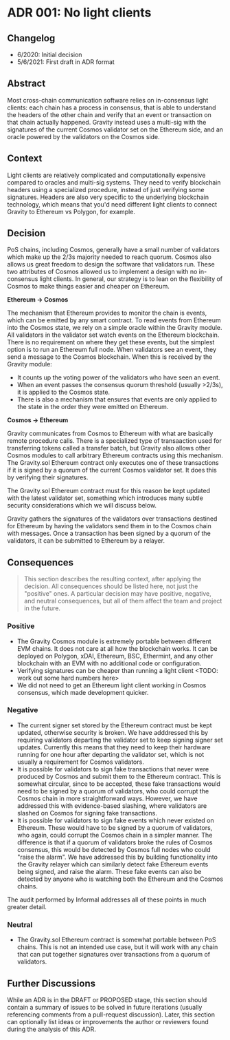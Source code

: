 # ADR 001: No light clients

## Changelog

- 6/2020: Initial decision
- 5/6/2021: First draft in ADR format

## Abstract

Most cross-chain communication software relies on in-consensus light clients: each chain has a process in consensus, that is able to understand the headers of the other chain and verify that an event or transaction on that chain actually happened. Gravity instead uses a multi-sig with the signatures of the current Cosmos validator set on the Ethereum side, and an oracle powered by the validators on the Cosmos side.

## Context


Light clients are relatively complicated and computationally expensive compared to oracles and multi-sig systems. They need to verify blockchain headers using a specialized procedure, instead of just verifying some signatures. Headers are also very specific to the underlying blockchain technology, which means that you'd need different light clients to connect Gravity to Ethereum vs Polygon, for example.

## Decision


PoS chains, including Cosmos, generally have a small number of validators which make up the 2/3s majority needed to reach quorum. Cosmos also allows us great freedom to design the software that validators run. These two attributes of Cosmos allowed us to implement a design with no in-consensus light clients. In general, our strategy is to lean on the flexibility of Cosmos to make things easier and cheaper on Ethereum.

**Ethereum -> Cosmos**

The mechanism that Ethereum provides to monitor the chain is events, which can be emitted by any smart contract. To read events from Ethereum into the Cosmos state, we rely on a simple oracle within the Gravity module. All validators in the validator set watch events on the Ethereum blockchain. There is no requirement on where they get these events, but the simplest option is to run an Ethereum full node. When validators see an event, they send a message to the Cosmos blockchain. When this is received by the Gravity module:

- It counts up the voting power of the validators who have seen an event.
- When an event passes the consensus quorum threshold (usually >2/3s), it is applied to the Cosmos state.
- There is also a mechanism that ensures that events are only applied to the state in the order they were emitted on Ethereum.

**Cosmos -> Ethereum**

Gravity communicates from Cosmos to Ethereum with what are basically remote procedure calls. There is a specialized type of transaaction used for transferring tokens called a transfer batch, but Gravity also allows other Cosmos modules to call arbitrary Ethereum contracts using this mechanism. The Gravity.sol Ethereum contract only executes one of these transactions if it is signed by a quorum of the current Cosmos validator set. It does this by verifying their signatures.

The Gravity.sol Ethereum contract must for this reason be kept updated with the latest validator set, something which introduces many subtle security considerations which we will discuss below.

Gravity gathers the signatures of the validators over transactions destined for Ethereum by having the validators send them in to the Cosmos chain with messages. Once a transaction has been signed by a quorum of the validators, it can be submitted to Ethereum by a relayer.

## Consequences

> This section describes the resulting context, after applying the decision. All consequences should be listed here, not just the "positive" ones. A particular decision may have positive, negative, and neutral consequences, but all of them affect the team and project in the future.

### Positive

- The Gravity Cosmos module is extremely portable between different EVM chains. It does not care at all how the blockchain works. It can be deployed on Polygon, xDAI, Ethereum, BSC, Ethermint, and any other blockchain with an EVM with no additional code or configuration.
- Verifying signatures can be cheaper than running a light client <TODO: work out some hard numbers here>
- We did not need to get an Ethereum light client working in Cosmos consensus, which made development quicker.

### Negative

- The current signer set stored by the Ethereum contract must be kept updated, otherwise security is broken. We have adddressed this by requiring validators departing the validator set to keep signing signer set updates. Currently this means that they need to keep their hardware running for one hour after departing the validator set, which is not usually a requirement for Cosmos validators.
- It is possible for validators to sign fake transactions that never were produced by Cosmos and submit them to the Ethereum contract. This is somewhat circular, since to be accepted, these fake transactions would need to be signed by a quorum of validators, who could corrupt the Cosmos chain in more straightforward ways. However, we have addressed this with evidence-based slashing, where validators are slashed on Cosmos for signing fake transactions.
- It is possible for validators to sign fake events which never existed on Ethereum. These would have to be signed by a quorum of validators, who again, could corrupt the Cosmos chain in a simpler manner. The difference is that if a quorum of validators broke the rules of Cosmos consensus, this would be detected by Cosmos full nodes who could "raise the alarm". We have addressed this by building functionality into the Gravity relayer which can similarly detect fake Ethereum events being signed, and raise the alarm. These fake events can also be detected by anyone who is watching both the Ethereum and the Cosmos chains.

The audit performed by Informal addresses all of these points in much greater detail.

### Neutral

- The Gravity.sol Ethereum contract is somewhat portable between PoS chains. This is not an intended use case, but it will work with any chain that can put together signatures over transactions from a quorum of validators.

## Further Discussions

While an ADR is in the DRAFT or PROPOSED stage, this section should contain a summary of issues to be solved in future iterations (usually referencing comments from a pull-request discussion).
Later, this section can optionally list ideas or improvements the author or reviewers found during the analysis of this ADR.
